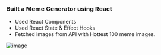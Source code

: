 ### Built a Meme Generator using React

 - Used React Components  
 - Used React State & Effect Hooks  
 - Fetched images from API with Hottest 100 meme images.
 
![image](https://user-images.githubusercontent.com/55801579/200085181-96cbb198-5726-4806-b606-0f0ba291ad71.png)
